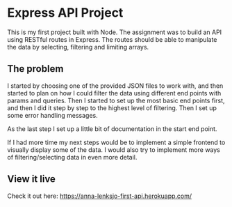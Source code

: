 # Express API Project
This is my first project built with Node. The assignment was to build an API using RESTful routes in Express. 
The routes should be able to manipulate the data by selecting, filtering and limiting arrays.

## The problem
I started by choosing one of the provided JSON files to work with, and then started to plan on how I could filter the data using different end points with params and queries. 
Then I started to set up the most basic end points first, and then I did it step by step to the highest level of filtering. Then I set up some error handling messages. 

As the last step I set up a little bit of documentation in the start end point. 

If I had more time my next steps would be to implement a simple frontend to visually display some of the data. I would also try to implement more ways of filtering/selecting data in even more detail. 

## View it live
Check it out here: https://anna-lenksjo-first-api.herokuapp.com/
